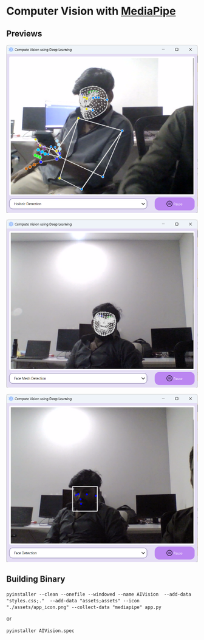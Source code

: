 # Computer Vision with [MediaPipe](https://developers.google.com/mediapipe)

## Previews
![1](./previews/1.png)

![2](./previews/2.png)

![3](./previews/3.png)
## Building Binary

```pyinstaller --clean --onefile --windowed --name AIVision  --add-data "styles.css;."  --add-data "assets;assets" --icon "./assets/app_icon.png" --collect-data "mediapipe" app.py```

or

```pyinstaller AIVision.spec```